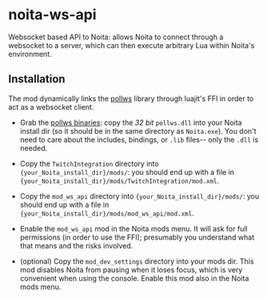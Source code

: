 # noita-ws-api
Websocket based API to Noita: allows Noita to connect through a websocket to a server, which can then execute
arbitrary Lua within Noita's environment.

## Installation

The mod dynamically links the [pollws](https://github.com/probable-basilisk/pollws) library through 
luajit's FFI in order to act as a websocket client.

* Grab the [pollws binaries](https://github.com/probable-basilisk/pollws/releases/download/0.1.0/pollws_0_1_0_windows.zip): copy
the *32 bit* `pollws.dll` into your Noita install dir (so it should be in the same directory as `Noita.exe`). You don't need
to care about the includes, bindings, or `.lib` files-- only the `.dll` is needed.

* Copy the `TwitchIntegration` directory into `{your_Noita_install_dir}/mods/`: you should end up with a file in
`{your_Noita_install_dir}/mods/TwitchIntegration/mod.xml`.

* Copy the `mod_ws_api` directory into `{your_Noita_install_dir}/mods/`: you should end up with a file in
`{your_Noita_install_dir}/mods/mod_ws_api/mod.xml`.

* Enable the `mod_ws_api` mod in the Noita mods menu. It will ask for full permissions (in order to use the FFI); presumably
you understand what that means and the risks involved.

* (optional) Copy the `mod_dev_settings` directory into your mods dir. This mod disables Noita from pausing when
it loses focus, which is very convenient when using the console. Enable this mod also in the Noita mods menu.